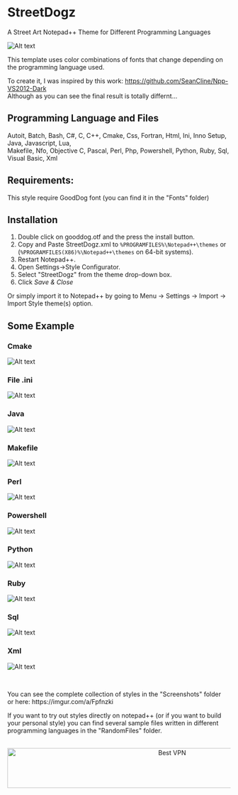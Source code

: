 # StreetDogz
A Street Art Notepad++ Theme for Different Programming Languages

![Alt text](https://github.com/JonnyBanana/Street_Dog/blob/master/Screenshots/objective-c.jpg "Street Dogz a Free Template for Notepad++")

This template uses color combinations of fonts that change depending on the programming language used.

To create it, I was inspired by this work: https://github.com/SeanCline/Npp-VS2012-Dark</BR>
Although as you can see the final result is totally differnt...

<h2>Programming Language and Files</h2>
 
Autoit, Batch, Bash, C#, C, C++, Cmake, Css, Fortran, Html, Ini, Inno Setup, Java, Javascript, Lua,</BR> Makefile, Nfo, Objective C, Pascal, Perl, Php, Powershell, Python, Ruby, Sql, Visual Basic, Xml
 
 
 <h2>Requirements:</h2>
 
 This style require GoodDog font (you can find it in the "Fonts" folder)

<h2>Installation</h2>

1. Double click on gooddog.otf and the press the install button.
2. Copy and Paste StreetDogz.xml to `%PROGRAMFILES%\Notepad++\themes` or (`%PROGRAMFILES(X86)%\Notepad++\themes` on 64-bit systems).
3. Restart Notepad++.
4. Open Settings->Style Configurator.
5. Select "StreetDogz" from the theme drop-down box.
6. Click *Save & Close*

Or simply import it to Notepad++ by going to Menu -> Settings -> Import -> Import Style theme(s) option.


<h2>Some Example</h2>

<h3>Cmake</h3>

![Alt text](https://github.com/JonnyBanana/Street_Dogz/blob/master/Screenshots/cmake.JPG "Street Dogz a Free Template for Notepad++")

<h3>File .ini</h3>

![Alt text](https://github.com/JonnyBanana/Street_Dogz/blob/master/Screenshots/ini.jpg "Street Dogz a Free Template for Notepad++")

<h3>Java</h3>

![Alt text](https://github.com/JonnyBanana/Street_Dogz/blob/master/Screenshots/java.jpg "Street Dogz a Free Template for Notepad++")

<h3>Makefile</h3>

![Alt text](https://github.com/JonnyBanana/Street_Dogz/blob/master/Screenshots/makefile.jpg "Street Dogz a Free Template for Notepad++")

<h3>Perl</h3>

![Alt text](https://github.com/JonnyBanana/Street_Dogz/blob/master/Screenshots/perl.jpg "Street Dogz a Free Template for Notepad++")

<h3>Powershell</h3>

![Alt text](https://github.com/JonnyBanana/Street_Dogz/blob/master/Screenshots/powershell.jpg "Street Dogz a Free Template for Notepad++")

<h3>Python</h3>

![Alt text](https://github.com/JonnyBanana/Street_Dogz/blob/master/Screenshots/python.jpg "Street Dogz a Free Template for Notepad++")

<h3>Ruby</h3>

![Alt text](https://github.com/JonnyBanana/Street_Dogz/blob/master/Screenshots/ruby.jpg "Street Dogz a Free Template for Notepad++")

<h3>Sql</h3>

![Alt text](https://github.com/JonnyBanana/Street_Dogz/blob/master/Screenshots/sql.jpg "Street Dogz a Free Template for Notepad++")

<h3>Xml</h3>

![Alt text](https://github.com/JonnyBanana/Street_Dogz/blob/master/Screenshots/xml.jpg "Street Dogz a Free Template for Notepad++")

</BR>
<p>You can see the complete collection of styles in the "Screenshots" folder
</BR>
or here: https://imgur.com/a/Fpfnzki</p>

<p>If you want to try out styles directly on notepad++ (or if you want to build your personal style) you can find several sample files written in different programming languages in the "RandomFiles" folder.</p>




</BR>
<!-- Banner -->
<div align="center">
<a href="https://www.purevpn.com/order-now.php?aff=44922&amp;a_bid=bbd0f893" target="_blank" ><img src="https://affiliates.purevpn.com/accounts/default1/6hb82wqa2l/bbd0f893.jpg" alt="Best VPN" title="Best VPN" width="728" height="90" /></a>
</BR></BR>
</div>



